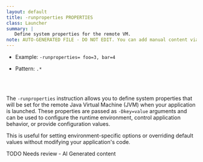 ```yaml
---
layout: default
title: -runproperties PROPERTIES
class: Launcher
summary: |
   Define system properties for the remote VM.
note: AUTO-GENERATED FILE - DO NOT EDIT. You can add manual content via same filename in ext folder. 
---
```


- Example: `-runproperties= foo=3, bar=4`

- Pattern: `.*`

<!-- Manual content from: ext/runproperties.md --><br /><br />

The `-runproperties` instruction allows you to define system properties that will be set for the remote Java Virtual Machine (JVM) when your application is launched. These properties are passed as `-Dkey=value` arguments and can be used to configure the runtime environment, control application behavior, or provide configuration values.

This is useful for setting environment-specific options or overriding default values without modifying your application's code.


TODO Needs review - AI Generated content
